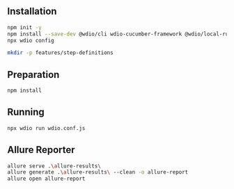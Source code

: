 ## Installation
```bash
npm init -y
npm install --save-dev @wdio/cli wdio-cucumber-framework @wdio/local-runner @wdio/allure-reporter allure-commandline
npx wdio config

mkdir -p features/step-definitions
```

## Preparation
```bash
npm install
```

## Running
```bash
npx wdio run wdio.conf.js
```

## Allure Reporter
```bash
allure serve .\allure-results\
allure generate .\allure-results\ --clean -o allure-report
allure open allure-report
```